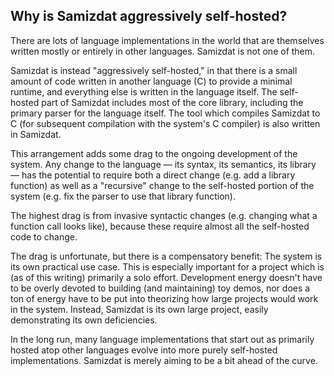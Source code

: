 Why is Samizdat aggressively self-hosted?
-----------------------------------------

There are lots of language implementations in the world that are themselves
written mostly or entirely in other languages. Samizdat is not one of them.

Samizdat is instead "aggressively self-hosted," in that there is a small
amount of code written in another language (C) to provide a minimal runtime,
and everything else is written in the language itself. The self-hosted
part of Samizdat includes most of the core library, including the primary
parser for the language itself. The tool which compiles Samizdat to C
(for subsequent compilation with the system's C compiler) is also written
in Samizdat.

This arrangement adds some drag to the ongoing development of the
system. Any change to the language &mdash; its syntax, its semantics,
its library &mdash; has the potential to require both a direct change
(e.g. add a library function) as well as a "recursive" change to
the self-hosted portion of the system (e.g. fix the parser to use
that library function).

The highest drag is from invasive syntactic changes (e.g. changing what a
function call looks like), because these require almost all the self-hosted
code to change.

The drag is unfortunate, but there is a compensatory benefit: The system
is its own practical use case. This is especially important for a project
which is (as of this writing) primarily a solo effort. Development energy
doesn't have to be overly devoted to building (and maintaining) toy demos,
nor does a ton of energy have to be put into theorizing how large projects
would work in the system. Instead, Samizdat is its own large project,
easily demonstrating its own deficiencies.

In the long run, many language implementations that start out as primarily
hosted atop other languages evolve into more purely self-hosted
implementations. Samizdat is merely aiming to be a bit ahead of the curve.
